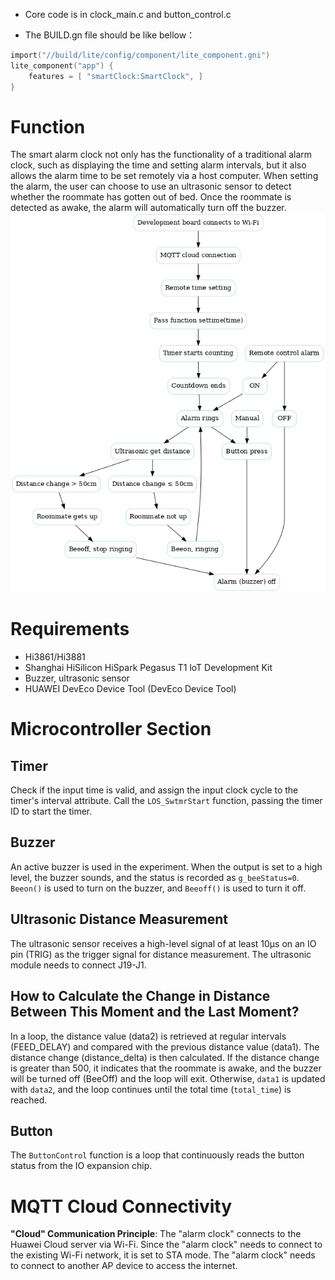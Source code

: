 -   Core code is in clock_main.c and button_control.c

- The BUILD.gn file should be like bellow：

```c
import("//build/lite/config/component/lite_component.gni")
lite_component("app") {
    features = [ "smartClock:SmartClock", ]
}
```

# Function

The smart alarm clock not only has the functionality of a traditional alarm clock, such as displaying the time and setting alarm intervals, but it also allows the alarm time to be set remotely via a host computer. When setting the alarm, the user can choose to use an ultrasonic sensor to detect whether the roommate has gotten out of bed. Once the roommate is detected as awake, the alarm will automatically turn off the buzzer.
![Alarm Flowchart](alarm_flowchart_en.png)

# Requirements
- Hi3861/Hi3881
- Shanghai HiSilicon HiSpark Pegasus T1 loT Development Kit
- Buzzer, ultrasonic sensor
- HUAWEI DevEco Device Tool (DevEco Device Tool)

# Microcontroller Section

## Timer
Check if the input time is valid, and assign the input clock cycle to the timer's interval attribute.
Call the `LOS_SwtmrStart` function, passing the timer ID to start the timer.

## Buzzer
An active buzzer is used in the experiment. When the output is set to a high level, the buzzer sounds, and the status is recorded as `g_beeStatus=0`. `Beeon()` is used to turn on the buzzer, and `Beeoff()` is used to turn it off.

## Ultrasonic Distance Measurement
The ultrasonic sensor receives a high-level signal of at least 10μs on an IO pin (TRIG) as the trigger signal for distance measurement. 
The ultrasonic module needs to connect J19-J1.

## How to Calculate the Change in Distance Between This Moment and the Last Moment?
In a loop, the distance value (data2) is retrieved at regular intervals (FEED_DELAY) and compared with the previous distance value (data1). The distance change (distance_delta) is then calculated. If the distance change is greater than 500, it indicates that the roommate is awake, and the buzzer will be turned off (BeeOff) and the loop will exit. Otherwise, `data1` is updated with `data2`, and the loop continues until the total time (`total_time`) is reached.

## Button
The `ButtonControl` function is a loop that continuously reads the button status from the IO expansion chip.

# MQTT Cloud Connectivity
**"Cloud" Communication Principle**: The "alarm clock" connects to the Huawei Cloud server via Wi-Fi. Since the "alarm clock" needs to connect to the existing Wi-Fi network, it is set to STA mode. 
The "alarm clock" needs to connect to another AP device to access the internet.
